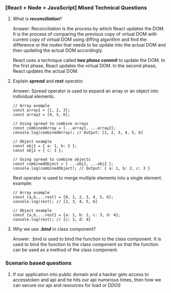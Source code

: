 ### [React + Node + JavaScript] Mixed Technical Questions

1. What is ***reconciliation***?

    Answer: Reconciliation is the process by which React updates the DOM. It is the process of comparing the previous copy of virtual DOM with current copy of virtual DOM using diffing algorithm and find the difference or the nodes that needs to be update into the actual DOM and then updating the actual DOM accordingly.

    React uses a technique called ***two phase commit*** to update the DOM. In the first phase, React updates the virtual DOM. In the second phase, React updates the actual DOM.


2. Explain ***spread*** and ***rest*** operator.

    Answer: Spread operator is used to expand an array or an object into individual elements.
    ```
    // Array example
    const array1 = [1, 2, 3];
    const array2 = [4, 5, 6];

    // Using spread to combine arrays
    const combinedArray = [...array1, ...array2];
    console.log(combinedArray); // Output: [1, 2, 3, 4, 5, 6]
    ```

    ```
    // Object example
    const obj1 = { a: 1, b: 2 };
    const obj2 = { c: 3 };

    // Using spread to combine objects
    const combinedObject = { ...obj1, ...obj2 };
    console.log(combinedObject); // Output: { a: 1, b: 2, c: 3 }
    ```
    
    Rest operator is used to merge multiple elements into a single element.
    example:
    ```
    // Array example
    const [a,b,...rest] = [0, 1, 2, 3, 4, 5, 6];
    console.log(rest); // [2, 3, 4, 5, 6]
    ```

    ```
    // Object example
    const {a,b,...rest} = {a: 1, b: 2, c: 3, d: 4};
    console.log(rest); // {c: 3, d: 4}
    ```
3. Why we use ***.bind*** in class component?

    Answer: .bind is used to bind the function to the class component. It is used to bind the function to the class component so that the function can be used as a method of the class component.




### Scenario based questions

1. If our application into public domain and a hacker gets access to accesstoken and api and he hits our api numerous times, then how we can secure our api and resources for load or *DDOS*